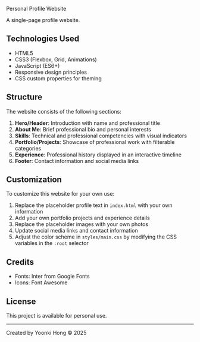 Personal Profile Website

A single-page profile website.

## Technologies Used

- HTML5
- CSS3 (Flexbox, Grid, Animations)
- JavaScript (ES6+)
- Responsive design principles
- CSS custom properties for theming

## Structure

The website consists of the following sections:

1. **Hero/Header**: Introduction with name and professional title
2. **About Me**: Brief professional bio and personal interests
3. **Skills**: Technical and professional competencies with visual indicators
4. **Portfolio/Projects**: Showcase of professional work with filterable categories
5. **Experience**: Professional history displayed in an interactive timeline
6. **Footer**: Contact information and social media links

## Customization

To customize this website for your own use:

1. Replace the placeholder profile text in `index.html` with your own information
2. Add your own portfolio projects and experience details
3. Replace the placeholder images with your own photos
4. Update social media links and contact information
5. Adjust the color scheme in `styles/main.css` by modifying the CSS variables in the `:root` selector

## Credits

- Fonts: Inter from Google Fonts
- Icons: Font Awesome

## License

This project is available for personal use.

---

Created by Yoonki Hong © 2025
